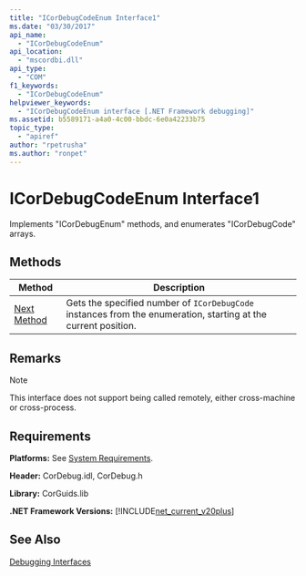 ```yaml
---
title: "ICorDebugCodeEnum Interface1"
ms.date: "03/30/2017"
api_name: 
  - "ICorDebugCodeEnum"
api_location: 
  - "mscordbi.dll"
api_type: 
  - "COM"
f1_keywords: 
  - "ICorDebugCodeEnum"
helpviewer_keywords: 
  - "ICorDebugCodeEnum interface [.NET Framework debugging]"
ms.assetid: b5589171-a4a0-4c00-bbdc-6e0a42233b75
topic_type: 
  - "apiref"
author: "rpetrusha"
ms.author: "ronpet"
---
```

# ICorDebugCodeEnum Interface1
Implements "ICorDebugEnum" methods, and enumerates "ICorDebugCode" arrays.  
  
## Methods  
  
|Method|Description|  
|------------|-----------------|  
|[Next Method](../../../../docs/framework/unmanaged-api/debugging/icordebugcodeenum-next-method.md)|Gets the specified number of `ICorDebugCode` instances from the enumeration, starting at the current position.|  
  
## Remarks  
  
> [!NOTE]
>  This interface does not support being called remotely, either cross-machine or cross-process.  
  
## Requirements  
 **Platforms:** See [System Requirements](../../../../docs/framework/get-started/system-requirements.md).  
  
 **Header:** CorDebug.idl, CorDebug.h  
  
 **Library:** CorGuids.lib  
  
 **.NET Framework Versions:** [!INCLUDE[net_current_v20plus](../../../../includes/net-current-v20plus-md.md)]  
  
## See Also  
 [Debugging Interfaces](../../../../docs/framework/unmanaged-api/debugging/debugging-interfaces.md)
